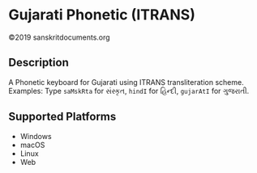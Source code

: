 Gujarati Phonetic (ITRANS) 
=================

©2019 sanskritdocuments.org

Description
-----------

A Phonetic keyboard for Gujarati using ITRANS transliteration scheme. 
Examples: Type `saMskRta` for સંસ્કૃત, `hindI` for હિન્દી, `gujarAtI` for ગુજરાતી.


Supported Platforms
-------------------
* Windows
* macOS
* Linux
* Web